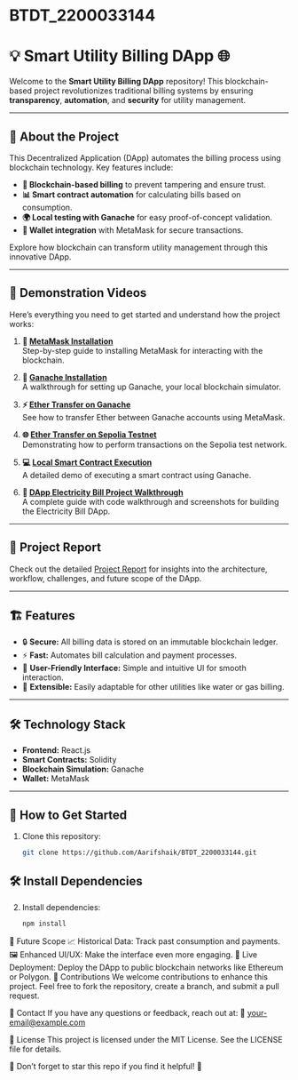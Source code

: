 # BTDT_2200033144
# 💡 **Smart Utility Billing DApp** 🌐

Welcome to the **Smart Utility Billing DApp** repository! This blockchain-based project revolutionizes traditional billing systems by ensuring **transparency**, **automation**, and **security** for utility management.

---

## 🚀 **About the Project**
This Decentralized Application (DApp) automates the billing process using blockchain technology. Key features include:
- **🔗 Blockchain-based billing** to prevent tampering and ensure trust.
- **📊 Smart contract automation** for calculating bills based on consumption.
- **🌍 Local testing with Ganache** for easy proof-of-concept validation.
- **💼 Wallet integration** with MetaMask for secure transactions.

Explore how blockchain can transform utility management through this innovative DApp.

---

## 🎥 **Demonstration Videos**
Here’s everything you need to get started and understand how the project works:

1. **🦊 [MetaMask Installation](#)**  
   Step-by-step guide to installing MetaMask for interacting with the blockchain.

2. **🍫 [Ganache Installation](#)**  
   A walkthrough for setting up Ganache, your local blockchain simulator.

3. **⚡ [Ether Transfer on Ganache](#)**  
   See how to transfer Ether between Ganache accounts using MetaMask.

4. **🌐 [Ether Transfer on Sepolia Testnet](#)**  
   Demonstrating how to perform transactions on the Sepolia test network.

5. **💻 [Local Smart Contract Execution](#)**  
   A detailed demo of executing a smart contract using Ganache.

6. **🔧 [DApp Electricity Bill Project Walkthrough](#)**  
   A complete guide with code walkthrough and screenshots for building the Electricity Bill DApp.

---

## 📄 **Project Report**
Check out the detailed [Project Report](#) for insights into the architecture, workflow, challenges, and future scope of the DApp. 

---

## 🏗️ **Features**
- 🔒 **Secure:** All billing data is stored on an immutable blockchain ledger.
- ⚡ **Fast:** Automates bill calculation and payment processes.
- 🎨 **User-Friendly Interface:** Simple and intuitive UI for smooth interaction.
- 🌱 **Extensible:** Easily adaptable for other utilities like water or gas billing.

---

## 🛠️ **Technology Stack**
- **Frontend:** React.js
- **Smart Contracts:** Solidity
- **Blockchain Simulation:** Ganache
- **Wallet:** MetaMask

---

## 🎯 **How to Get Started**
1. Clone this repository:  
   ```bash
   git clone https://github.com/Aarifshaik/BTDT_2200033144.git

## 🛠️ Install Dependencies

2. Install dependencies:  
   ```bash
   npm install


🌟 Future Scope
📈 Historical Data: Track past consumption and payments.
🖼️ Enhanced UI/UX: Make the interface even more engaging.
📡 Live Deployment: Deploy the DApp to public blockchain networks like Ethereum or Polygon.
🙌 Contributions
We welcome contributions to enhance this project. Feel free to fork the repository, create a branch, and submit a pull request.

📧 Contact
If you have any questions or feedback, reach out at:
📩 your-email@example.com

📝 License
This project is licensed under the MIT License. See the LICENSE file for details.

🌟 Don’t forget to star this repo if you find it helpful! 🌟

